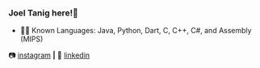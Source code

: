### Joel Tanig here!👋

- 👨‍💻 Known Languages: Java, Python, Dart, C, C++, C#, and Assembly (MIPS)


📷 [instagram][instagram] **|** 
👔 [linkedin][linkedin]


[instagram]: https://instagram.com/joelt77
[linkedin]: https://www.linkedin.com/in/joel-tanig-bb24711aa/
